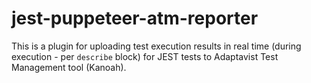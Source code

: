 # jest-puppeteer-atm-reporter
This is a plugin for uploading test execution results in real time (during execution - per `describe` block) for JEST tests to Adaptavist Test Management tool (Kanoah). 
